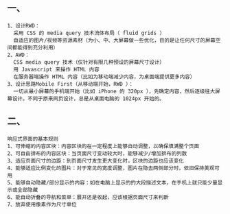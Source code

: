 ##  一、
    1、设计RWD：
      采用 CSS 的 media query 技术流体布局（ fluid grids ）
      自适应的图片/视频等资源素材（为小、中、大屏幕做一些优化，目的是让任何尺寸的屏幕空间都能得到充分利用）
    2、AWD：
      CSS media query 技术（仅针对有限几种预设的屏幕尺寸设计）
      用 Javascript 来操作 HTML 内容
      在服务器端操作 HTML 内容（比如为移动端减少内容，为桌面端提供更多内容）
    3、设计思路Mobile First（从移动端开始，RWD ）：
      一切从最小屏幕的手机端开始（比如 iPhone 的 320px ），先确定内容，然后逐级往大屏幕设计。不同于原来网页设计，总是从桌面电脑的 1024px 开始的。
## 二、
    响应式界面的基本规则
    1、可伸缩的内容区块：内容区块的在一定程度上能够自动调整，以确保填满整个页面
    2、可自由排布的内容区块：当页面尺寸变动较大时，能够减少/增加排布的列数
    3、适应页面尺寸的边距：到页面尺寸发生更大变化时，区块的边距也应该变化
    4、能够适应比例变化的图片：对于常见的宽度调整，图片在隐去两侧部分时，依旧保持美观可用
    5、能够自动隐藏/部分显示的内容：如在电脑上显示的的大段描述文本，在手机上就只能少量显示或全部隐藏
    6、能自动折叠的导航和菜单：展开还是收起，应该根据页面尺寸来判断
    7、放弃使用像素作为尺寸单位

